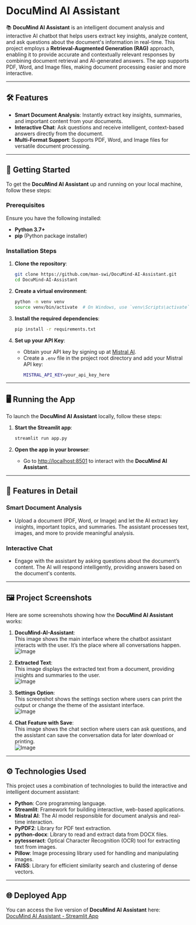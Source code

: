 # DocuMind AI Assistant

📚 **DocuMind AI Assistant** is an intelligent document analysis and interactive AI chatbot that helps users extract key insights, analyze content, and ask questions about the document's information in real-time. This project employs a **Retrieval-Augmented Generation (RAG)** approach, enabling it to provide accurate and contextually relevant responses by combining document retrieval and AI-generated answers. The app supports PDF, Word, and Image files, making document processing easier and more interactive.

---

## 🛠 Features

- **Smart Document Analysis**: Instantly extract key insights, summaries, and important content from your documents.
- **Interactive Chat**: Ask questions and receive intelligent, context-based answers directly from the document.
- **Multi-Format Support**: Supports PDF, Word, and Image files for versatile document processing.

---

## 🚀 Getting Started

To get the **DocuMind AI Assistant** up and running on your local machine, follow these steps:

### Prerequisites

Ensure you have the following installed:
- **Python 3.7+**
- **pip** (Python package installer)

### Installation Steps

1. **Clone the repository**:
    ```bash
    git clone https://github.com/man-swi/DocuMind-AI-Assistant.git
    cd DocuMind-AI-Assistant
    ```

2. **Create a virtual environment**:
    ```bash
    python -m venv venv
    source venv/bin/activate  # On Windows, use `venv\Scripts\activate`
    ```

3. **Install the required dependencies**:
    ```bash
    pip install -r requirements.txt
    ```

4. **Set up your API Key**:
    - Obtain your API key by signing up at [Mistral AI](https://www.mistral.ai/).
    - Create a `.env` file in the project root directory and add your Mistral API key:
      ```bash
      MISTRAL_API_KEY=your_api_key_here
      ```

---

## 🖥 Running the App

To launch the **DocuMind AI Assistant** locally, follow these steps:

1. **Start the Streamlit app**:
    ```bash
    streamlit run app.py
    ```

2. **Open the app in your browser**:
    - Go to [http://localhost:8501](http://localhost:8501) to interact with the **DocuMind AI Assistant**.

---

## 📄 Features in Detail

### Smart Document Analysis
- Upload a document (PDF, Word, or Image) and let the AI extract key insights, important topics, and summaries. The assistant processes text, images, and more to provide meaningful analysis.

### Interactive Chat
- Engage with the assistant by asking questions about the document’s content. The AI will respond intelligently, providing answers based on the document's contents.

---

## 🖼 Project Screenshots

Here are some screenshots showing how the **DocuMind AI Assistant** works:


1. **DocuMind-AI-Assistant**:  
   This image shows the main interface where the chatbot assistant interacts with the user. It’s the place where all conversations happen.  
   ![Image](https://github.com/user-attachments/assets/53020e93-8d24-4952-b280-6ddad65f8273)

2. **Extracted Text**:  
   This image displays the extracted text from a document, providing insights and summaries to the user.  
   ![Image](https://github.com/user-attachments/assets/2aeddc47-89c2-4860-856a-9f00e19b3190)

3. **Settings Option**:  
   This screenshot shows the settings section where users can print the output or change the theme of the assistant interface.  
   ![Image](https://github.com/user-attachments/assets/bf4b9c07-5cf1-4b21-b588-e9537455fffe)

4. **Chat Feature with Save**:  
   This image shows the chat section where users can ask questions, and the assistant can save the conversation data for later download or printing.  
   ![Image](https://github.com/user-attachments/assets/a88da31e-1706-4720-a680-b734c6dc2a22)

---

## ⚙️ Technologies Used

This project uses a combination of technologies to build the interactive and intelligent document assistant:

- **Python**: Core programming language.
- **Streamlit**: Framework for building interactive, web-based applications.
- **Mistral AI**: The AI model responsible for document analysis and real-time interaction.
- **PyPDF2**: Library for PDF text extraction.
- **python-docx**: Library to read and extract data from DOCX files.
- **pytesseract**: Optical Character Recognition (OCR) tool for extracting text from images.
- **Pillow**: Image processing library used for handling and manipulating images.
- **FAISS**: Library for efficient similarity search and clustering of dense vectors.

---

## 🌐 Deployed App

You can access the live version of **DocuMind AI Assistant** here:  
[DocuMind AI Assistant - Streamlit App](https://docaiassist.streamlit.app/)
